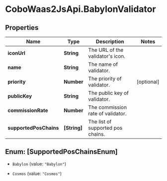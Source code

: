 # CoboWaas2JsApi.BabylonValidator

## Properties

Name | Type | Description | Notes
------------ | ------------- | ------------- | -------------
**iconUrl** | **String** | The URL of the validator&#39;s icon. | 
**name** | **String** | The name of validator. | 
**priority** | **Number** | The priority of validator. | [optional] 
**publicKey** | **String** | The public key of validator. | 
**commissionRate** | **Number** | The commission rate of validator. | 
**supportedPosChains** | **[String]** | The list of supported pos chains. | 



## Enum: [SupportedPosChainsEnum]


* `Babylon` (value: `"Babylon"`)

* `Cosmos` (value: `"Cosmos"`)




